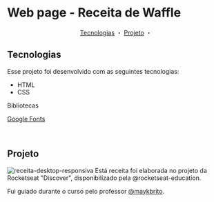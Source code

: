 # Web page -  Receita de Waffle


<p align="center">
  <a href="#tecnologias">Tecnologias</a> ・
  <a href="#projeto">Projeto</a> ・
</p>


## Tecnologias

Esse projeto foi desenvolvido com as seguintes tecnologias:
* HTML
* CSS

Bibliotecas

<a href="https://fonts.google.com/" target="_blank">Google Fonts</a></p>
<br>

## Projeto
![receita-desktop-responsiva](https://user-images.githubusercontent.com/62819506/147422650-9ae9911f-af45-47d9-b39b-923bc0dbf548.png)
Está receita foi elaborada no projeto da Rocketseat  "Discover", disponibilizado pela @rocketseat-education. 
<br>

Fui guiado durante o curso pelo professor [@maykbrito](https://www.github.com/maykbrito).
<br>


